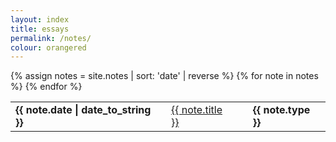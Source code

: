 ```yaml
---
layout: index
title: essays
permalink: /notes/
colour: orangered
---
```


<table>
    {% assign notes = site.notes | sort: 'date' | reverse %}
        {% for note in notes %}
        <tr>
            <td> <strong> {{ note.date | date_to_string }} </strong></td>
            <td> <a href="{{ site.baseurl }}{{ note.url }}"> {{ note.title }}</a></td>
            <td style="border-left: 0px; border-right: 0px; background-color: {{ note.colour }};"> </td>
            <td style="border-left: 0px;"> <strong> {{ note.type }} </strong> </td>
        </tr>
        {% endfor %}

</table>

